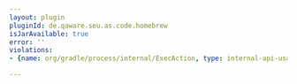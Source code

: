```yaml
---
layout: plugin
pluginId: de.qaware.seu.as.code.homebrew
isJarAvailable: true
error: ''
violations:
- {name: org/gradle/process/internal/ExecAction, type: internal-api-usage}

---
```

